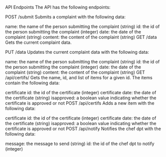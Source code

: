 API Endpoints
The API has the following endpoints:

POST /submit
Submits a complaint with the following data:

name: the name of the person submitting the complaint (string)
id: the id of the person submitting the complaint (integer)
date: the date of the complaint (string)
content: the content of the complaint (string)
GET /data
Gets the current complaint data.

PUT /data
Updates the current complaint data with the following data:

name: the name of the person submitting the complaint (string)
id: the id of the person submitting the complaint (integer)
date: the date of the complaint (string)
content: the content of the complaint (string)
GET /api/certifs/<id>
Gets the name, id, and list of items for a given id. The items contain the following data:

certificate id: the id of the certificate (integer)
certificate date: the date of the certificate (string)
isapproved: a boolean value indicating whether the certificate is approved or not
POST /api/certifs
Adds a new item with the following data:

certificate id: the id of the certificate (integer)
certificate date: the date of the certificate (string)
isapproved: a boolean value indicating whether the certificate is approved or not
POST /api/notify
Notifies the chef dpt with the following data:

message: the message to send (string)
id: the id of the chef dpt to notify (integer)
